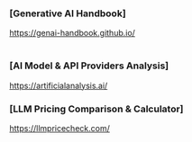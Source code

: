 ### [Generative AI Handbook]
https://genai-handbook.github.io/   
<br/>
### [AI Model & API Providers Analysis]   
https://artificialanalysis.ai/
<br/>
### [LLM Pricing Comparison & Calculator]
https://llmpricecheck.com/
